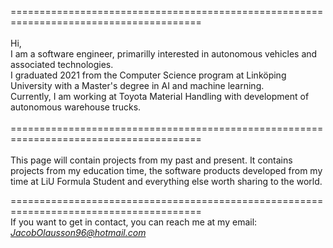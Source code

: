 =======================================================================================<br />
<br />Hi,<br />
I am a software engineer, primarilly interested in autonomous vehicles and associated technologies. <br />
I graduated 2021 from the Computer Science program at Linköping University with a Master's degree in AI and machine learning.<br />
Currently, I am working at Toyota Material Handling with development of autonomous warehouse trucks.<br /><br />
=======================================================================================<br />
<br />This page will contain projects from my past and present. 
It contains projects from my education time, the software products developed from my time at LiU Formula Student and everything else worth sharing to the world. 

=======================================================================================<br />
If you want to get in contact, you can reach me at my email: *JacobOlausson96@hotmail.com*
